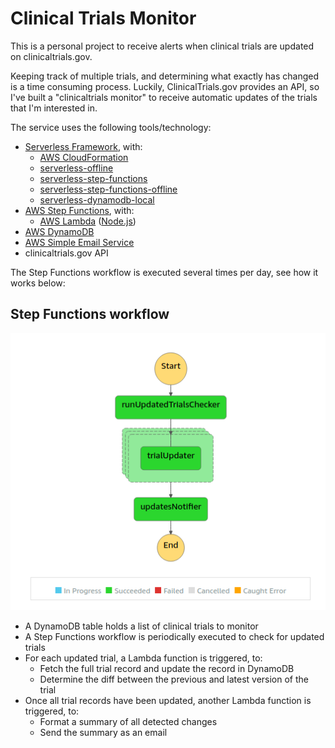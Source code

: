 # Clinical Trials Monitor

This is a personal project to receive alerts when clinical trials are updated on clinicaltrials.gov.

Keeping track of multiple trials, and determining what exactly has changed is a time consuming process. Luckily, ClinicalTrials.gov provides an API, so I've built a "clinicaltrials monitor" to receive automatic updates of the trials that I'm interested in.

The service uses the following tools/technology:

- [Serverless Framework](https://serverless.com), with:
  - [AWS CloudFormation](https://aws.amazon.com/cloudformation/)
  - [serverless-offline](https://github.com/dherault/serverless-offline)
  - [serverless-step-functions](https://github.com/serverless-operations/serverless-step-functions)
  - [serverless-step-functions-offline](https://github.com/vkkis93/serverless-step-functions-offline)
  - [serverless-dynamodb-local](https://serverless.com/plugins/serverless-dynamodb-local/)
- [AWS Step Functions](https://aws.amazon.com/step-functions/), with:
  - [AWS Lambda](https://aws.amazon.com/lambda/) ([Node.js](https://nodejs.org/en/))
- [AWS DynamoDB](https://aws.amazon.com/dynamodb/)
- [AWS Simple Email Service](https://aws.amazon.com/ses/)
- clinicaltrials.gov API

The Step Functions workflow is executed several times per day, see how it works below:

## Step Functions workflow

![AWS Step Functions workflow](docs/trial_monitor_step_functions.png)

- A DynamoDB table holds a list of clinical trials to monitor
- A Step Functions workflow is periodically executed to check for updated trials
- For each updated trial, a Lambda function is triggered, to:
  - Fetch the full trial record and update the record in DynamoDB
  - Determine the diff between the previous and latest version of the trial
- Once all trial records have been updated, another Lambda function is triggered, to:
  - Format a summary of all detected changes
  - Send the summary as an email
